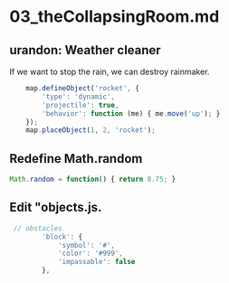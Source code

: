 # 03_theCollapsingRoom.md

## urandon: Weather cleaner
If we want to stop the rain, we can destroy rainmaker.
```javascript
    map.defineObject('rocket', {
    	'type': 'dynamic',
        'projectile': true,
        'behavior': function (me) { me.move('up'); }
    });
    map.placeObject(1, 2, 'rocket');
```

## Redefine Math.random
```javascript
Math.random = function() { return 0.75; }
```
## Edit "objects.js. 
```javascript
 // obstacles
        'block': {
            'symbol': '#',
            'color': '#999',
            'impassable': false
        },
```
